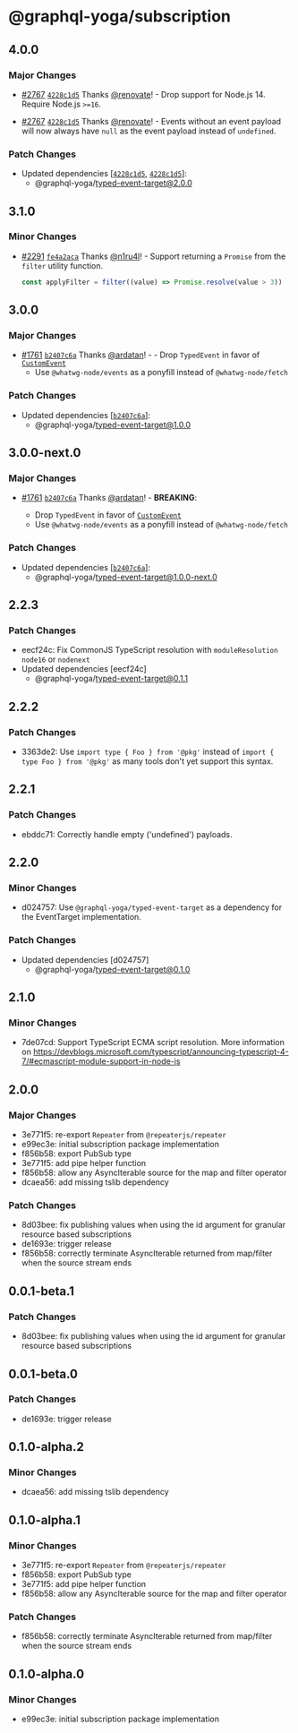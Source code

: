 # @graphql-yoga/subscription

## 4.0.0

### Major Changes

- [#2767](https://github.com/dotansimha/graphql-yoga/pull/2767) [`4228c1d5`](https://github.com/dotansimha/graphql-yoga/commit/4228c1d54ed785fac1fb9669d861ed46659872ca) Thanks [@renovate](https://github.com/apps/renovate)! - Drop support for Node.js 14. Require Node.js `>=16`.

- [#2767](https://github.com/dotansimha/graphql-yoga/pull/2767) [`4228c1d5`](https://github.com/dotansimha/graphql-yoga/commit/4228c1d54ed785fac1fb9669d861ed46659872ca) Thanks [@renovate](https://github.com/apps/renovate)! - Events without an event payload will now always have `null` as the event payload instead of `undefined`.

### Patch Changes

- Updated dependencies [[`4228c1d5`](https://github.com/dotansimha/graphql-yoga/commit/4228c1d54ed785fac1fb9669d861ed46659872ca), [`4228c1d5`](https://github.com/dotansimha/graphql-yoga/commit/4228c1d54ed785fac1fb9669d861ed46659872ca)]:
  - @graphql-yoga/typed-event-target@2.0.0

## 3.1.0

### Minor Changes

- [#2291](https://github.com/dotansimha/graphql-yoga/pull/2291) [`fe4a2aca`](https://github.com/dotansimha/graphql-yoga/commit/fe4a2aca4eece85d234be9ce3f82dcae274148a8) Thanks [@n1ru4l](https://github.com/n1ru4l)! - Support returning a `Promise` from the `filter` utility function.

  ```ts
  const applyFilter = filter((value) => Promise.resolve(value > 3))
  ```

## 3.0.0

### Major Changes

- [#1761](https://github.com/dotansimha/graphql-yoga/pull/1761) [`b2407c6a`](https://github.com/dotansimha/graphql-yoga/commit/b2407c6addab136e3390bd4efa1fbbad7eb8dab8) Thanks [@ardatan](https://github.com/ardatan)! - - Drop `TypedEvent` in favor of [`CustomEvent`](https://developer.mozilla.org/en-US/docs/Web/API/CustomEvent/CustomEvent)
  - Use `@whatwg-node/events` as a ponyfill instead of `@whatwg-node/fetch`

### Patch Changes

- Updated dependencies [[`b2407c6a`](https://github.com/dotansimha/graphql-yoga/commit/b2407c6addab136e3390bd4efa1fbbad7eb8dab8)]:
  - @graphql-yoga/typed-event-target@1.0.0

## 3.0.0-next.0

### Major Changes

- [#1761](https://github.com/dotansimha/graphql-yoga/pull/1761) [`b2407c6a`](https://github.com/dotansimha/graphql-yoga/commit/b2407c6addab136e3390bd4efa1fbbad7eb8dab8) Thanks [@ardatan](https://github.com/ardatan)! - **BREAKING**:

  - Drop `TypedEvent` in favor of [`CustomEvent`](https://developer.mozilla.org/en-US/docs/Web/API/CustomEvent/CustomEvent)
  - Use `@whatwg-node/events` as a ponyfill instead of `@whatwg-node/fetch`

### Patch Changes

- Updated dependencies [[`b2407c6a`](https://github.com/dotansimha/graphql-yoga/commit/b2407c6addab136e3390bd4efa1fbbad7eb8dab8)]:
  - @graphql-yoga/typed-event-target@1.0.0-next.0

## 2.2.3

### Patch Changes

- eecf24c: Fix CommonJS TypeScript resolution with `moduleResolution` `node16` or `nodenext`
- Updated dependencies [eecf24c]
  - @graphql-yoga/typed-event-target@0.1.1

## 2.2.2

### Patch Changes

- 3363de2: Use `import type { Foo } from '@pkg'` instead of `import { type Foo } from '@pkg'` as many tools don't yet support this syntax.

## 2.2.1

### Patch Changes

- ebddc71: Correctly handle empty ('undefined') payloads.

## 2.2.0

### Minor Changes

- d024757: Use `@graphql-yoga/typed-event-target` as a dependency for the EventTarget implementation.

### Patch Changes

- Updated dependencies [d024757]
  - @graphql-yoga/typed-event-target@0.1.0

## 2.1.0

### Minor Changes

- 7de07cd: Support TypeScript ECMA script resolution. More information on https://devblogs.microsoft.com/typescript/announcing-typescript-4-7/#ecmascript-module-support-in-node-js

## 2.0.0

### Major Changes

- 3e771f5: re-export `Repeater` from `@repeaterjs/repeater`
- e99ec3e: initial subscription package implementation
- f856b58: export PubSub type
- 3e771f5: add pipe helper function
- f856b58: allow any AsyncIterable source for the map and filter operator
- dcaea56: add missing tslib dependency

### Patch Changes

- 8d03bee: fix publishing values when using the id argument for granular resource based subscriptions
- de1693e: trigger release
- f856b58: correctly terminate AsyncIterable returned from map/filter when the source stream ends

## 0.0.1-beta.1

### Patch Changes

- 8d03bee: fix publishing values when using the id argument for granular resource based subscriptions

## 0.0.1-beta.0

### Patch Changes

- de1693e: trigger release

## 0.1.0-alpha.2

### Minor Changes

- dcaea56: add missing tslib dependency

## 0.1.0-alpha.1

### Minor Changes

- 3e771f5: re-export `Repeater` from `@repeaterjs/repeater`
- f856b58: export PubSub type
- 3e771f5: add pipe helper function
- f856b58: allow any AsyncIterable source for the map and filter operator

### Patch Changes

- f856b58: correctly terminate AsyncIterable returned from map/filter when the source stream ends

## 0.1.0-alpha.0

### Minor Changes

- e99ec3e: initial subscription package implementation

